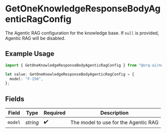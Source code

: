 # GetOneKnowledgeResponseBodyAgenticRagConfig

The Agentic RAG configuration for the knowledge base. If `null` is provided, Agentic RAG will be disabled.

## Example Usage

```typescript
import { GetOneKnowledgeResponseBodyAgenticRagConfig } from "@orq-ai/node/models/operations";

let value: GetOneKnowledgeResponseBodyAgenticRagConfig = {
  model: "F-150",
};
```

## Fields

| Field                                | Type                                 | Required                             | Description                          |
| ------------------------------------ | ------------------------------------ | ------------------------------------ | ------------------------------------ |
| `model`                              | *string*                             | :heavy_check_mark:                   | The model to use for the Agentic RAG |